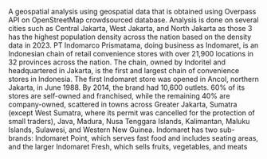 A geospatial analysis using geospatial data that is obtained using Overpass API on OpenStreetMap crowdsourced database. Analysis is done on several cities such as Central Jakarta, West Jakarta, and North Jakarta as those 3 has the highest population density across the nation based on the density data in 2023.
PT Indomarco Prismatama, doing business as Indomaret, is an Indonesian chain of retail convenience stores with over 21,900 locations in 32 provinces across the nation. The chain, owned by Indoritel and headquartered in Jakarta, is the first and largest chain of convenience stores in Indonesia.
The first Indomaret store was opened in Ancol, northern Jakarta, in June 1988. By 2014, the brand had 10,600 outlets. 60% of its stores are self-owned and franchised, while the remaining 40% are company-owned, scattered in towns across Greater Jakarta, Sumatra (except West Sumatra, where its permit was cancelled for the protection of small traders), Java, Madura, Nusa Tenggara Islands, Kalimantan, Maluku Islands, Sulawesi, and Western New Guinea.
Indomaret has two sub-brands: Indomaret Point, which serves fast food and includes seating areas, and the larger Indomaret Fresh, which sells fruits, vegetables, and meats
